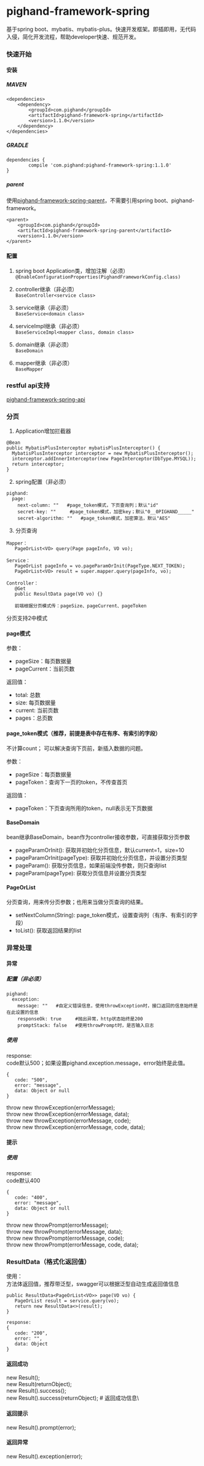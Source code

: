 # pighand-framework-spring

基于spring boot、mybatis、mybatis-plus。快速开发框架。即插即用，无代码入侵，简化开发流程，帮助developer快速、规范开发。

### 快速开始

#### 安装

##### MAVEN

```
<dependencies>
    <dependency>
    	<groupId>com.pighand</groupId>
    	<artifactId>pighand-framework-spring</artifactId>
    	<version>1.1.0</version>
    </dependency>
</dependencies>
```

##### GRADLE

```
dependencies {
        compile 'com.pighand:pighand-framework-spring:1.1.0'
}
```

##### parent

使用[pighand-framework-spring-parent](https://github.com/pighand-com/pighand-framework-spring-parent)，不需要引用spring
boot、pighand-framework。

```
<parent>
    <groupId>com.pighand</groupId>
    <artifactId>pighand-framework-spring-parent</artifactId>
    <version>1.1.0</version>
</parent>
```

#### 配置

1. spring boot Application类，增加注解（必须）
   `@EnableConfigurationProperties(PighandFrameworkConfig.class)`

2. controller继承（非必须）\
   `BaseController<service class>`

3. service继承（非必须）\
   `BaseService<domain class>`

4. serviceImpl继承（非必须）\
   `BaseServiceImpl<mapper class, domain class>`

5. domain继承（非必须）\
   `BaseDomain`

6. mapper继承（非必须）\
   `BaseMapper`

### restful api支持

[pighand-framework-spring-api](https://github.com/pighand-com/pighand-framework-spring-api)

### 分页

1. Application增加拦截器

```
@Bean
public MybatisPlusInterceptor mybatisPlusInterceptor() {
  MybatisPlusInterceptor interceptor = new MybatisPlusInterceptor();
  interceptor.addInnerInterceptor(new PageInterceptor(DbType.MYSQL));
  return interceptor;
}
```

2. spring配置（非必须）

```
pighand:
  page:
    next-column: ""   #page_token模式，下页查询列；默认"id"
    secret-key: ""     #page_token模式，加密key；默认"0__0PIGHAND_____"
    secret-algorithm: ""   #page_token模式，加密算法，默认"AES"
```

3. 分页查询

```
Mapper：
   PageOrList<VO> query(Page pageInfo, VO vo);
   
Service：
   PageOrList pageInfo = vo.pageParamOrInit(PageType.NEXT_TOKEN);
   PageOrList<VO> result = super.mapper.query(pageInfo, vo);
   
Controller：
   @Get
   public ResultData page(VO vo) {}
   
   前端根据分页模式传：pageSize、pageCurrent、pageToken
```

分页支持2中模式

#### page模式

参数：

- pageSize：每页数据量
- pageCurrent：当前页数

返回值：

- total: 总数
- size: 每页数据量
- current: 当前页数
- pages：总页数

#### page_token模式（推荐，前提是表中存在有序、有索引的字段）

不计算count； 可以解决查询下页前，新插入数据的问题。

参数：

- pageSize：每页数据量
- pageToken：查询下一页的token，不传查首页

返回值：

- pageToken：下页查询所用的token，null表示无下页数据

#### BaseDomain

bean继承BaseDomain，bean作为controller接收参数，可直接获取分页参数

- pageParamOrInit(): 获取并初始化分页信息，默认current=1，size=10
- pageParamOrInit(pageType): 获取并初始化分页信息，并设置分页类型
- pageParam(): 获取分页信息，如果前端没传参数，则只查询list
- pageParam(pageType): 获取分页信息并设置分页类型

#### PageOrList

分页查询，用来传分页参数；也用来当做分页查询的结果。

- setNextColumn(String): page_token模式，设置查询列（有序、有索引的字段）
- toList(): 获取返回结果的list

### 异常处理

#### 异常

##### 配置（非必须）

```
pighand:
  exception:
    message: ""   #自定义错误信息，使用throwException时，接口返回的信息始终是在此设置的信息
    responseOk: true     #抛出异常，http状态始终是200
    promptStack: false   #使用throwPrompt时，是否输入日志
```

##### 使用

response:\
code默认500；如果设置pighand.exception.message，error始终是此值。

```
{
   code: "500",
   error: "message",
   data: Object or null
}
```

throw new throwException(errorMessage);\
throw new throwException(errorMessage, data);\
throw new throwException(errorMessage, code);\
throw new throwException(errorMessage, code, data);

#### 提示

##### 使用

response:\
code默认400

```
{
   code: "400",
   error: "message",
   data: Object or null
}
```

throw new throwPrompt(errorMessage);\
throw new throwPrompt(errorMessage, data);\
throw new throwPrompt(errorMessage, code);\
throw new throwPrompt(errorMessage, code, data);

### ResultData（格式化返回值）

使用：\
方法体返回值，推荐带泛型，swagger可以根据泛型自动生成返回值信息

```
public ResultData<PageOrList<VO>> page(VO vo) {
   PageOrList result = service.query(vo);
   return new ResultData<>(result);
}

response:
{
   code: "200",
   error: "",
   data: Object
}
```

#### 返回成功

new Result();\
new Result(returnObject);\
new Result().success();\
new Result().success(returnObject); # 返回成功信息\

#### 返回提示

new Result().prompt(error);

#### 返回异常

new Result().exception(error);